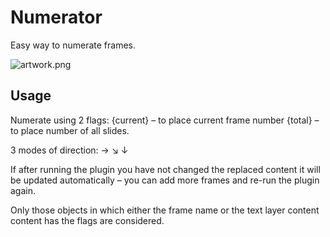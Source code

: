 # Numerator

Easy way to numerate frames.

![artwork.png](https://i.imgur.com/uxYVAoR.png)

## Usage
Numerate using 2 flags:
{current} – to place current frame number
{total} – to place number of all slides.

3 modes of direction: → ↘ ↓

If after running the plugin you have not changed the replaced content it will be updated automatically – you can add more frames and re-run the plugin again.

Only those objects in which either the frame name or the text layer content content has the flags are considered.
